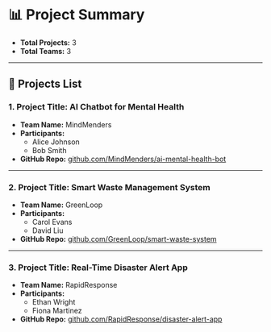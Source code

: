# 📊 Project Summary

- **Total Projects:** 3  
- **Total Teams:** 3  

---

## 📁 Projects List

### 1. **Project Title:** AI Chatbot for Mental Health  
- **Team Name:** MindMenders  
- **Participants:**
  - Alice Johnson  
  - Bob Smith  
- **GitHub Repo:** [github.com/MindMenders/ai-mental-health-bot](https://github.com/MindMenders/ai-mental-health-bot)

---

### 2. **Project Title:** Smart Waste Management System  
- **Team Name:** GreenLoop  
- **Participants:**
  - Carol Evans  
  - David Liu  
- **GitHub Repo:** [github.com/GreenLoop/smart-waste-system](https://github.com/GreenLoop/smart-waste-system)

---

### 3. **Project Title:** Real-Time Disaster Alert App  
- **Team Name:** RapidResponse  
- **Participants:**
  - Ethan Wright  
  - Fiona Martinez  
- **GitHub Repo:** [github.com/RapidResponse/disaster-alert-app](https://github.com/RapidResponse/disaster-alert-app)
